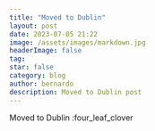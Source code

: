 ```yaml
---
title: "Moved to Dublin"
layout: post
date: 2023-07-05 21:22
image: /assets/images/markdown.jpg
headerImage: false
tag:
star: false
category: blog
author: bernardo
description: Moved to Dublin post
---
```

Moved to Dublin :four_leaf_clover